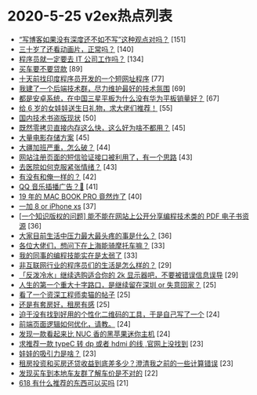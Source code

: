 # 2020-5-25 v2ex热点列表

+ [“写博客如果没有深度还不如不写”这种观点对吗？](https://www.v2ex.com/t/675200#reply151) [151]
+ [三十岁了还看动画片，正常吗？](https://www.v2ex.com/t/675185#reply140) [140]
+ [程序员就一定要去 IT 公司工作吗？](https://www.v2ex.com/t/675067#reply134) [134]
+ [买车要不要贷款](https://www.v2ex.com/t/675127#reply89) [89]
+ [十天前找印度程序员开发的一个短网址程序](https://www.v2ex.com/t/675131#reply77) [77]
+ [我建了一个后端技术群，尽力维护最好的技术氛围](https://www.v2ex.com/t/675093#reply69) [69]
+ [都是安卓系统，在中国三星平板为什么没有华为平板销量好？](https://www.v2ex.com/t/675192#reply67) [67]
+ [给 6 岁的女娃娃送生日礼物，求大佬们推荐！](https://www.v2ex.com/t/675096#reply55) [55]
+ [国内技术书盗版现状](https://www.v2ex.com/t/675228#reply50) [50]
+ [既然零拷贝直接内存这么快，这么好为啥不都用？](https://www.v2ex.com/t/675081#reply45) [45]
+ [大量电影存储方案](https://www.v2ex.com/t/675243#reply45) [45]
+ [大疆加班严重，怎么破？](https://www.v2ex.com/t/675111#reply44) [44]
+ [网站注册页面的短信验证接口被利用了，有一个思路](https://www.v2ex.com/t/675260#reply43) [43]
+ [去医院如何克服紧张情绪？](https://www.v2ex.com/t/675307#reply43) [43]
+ [有没有和俺一样的？](https://www.v2ex.com/t/675225#reply42) [42]
+ [QQ 音乐插播广告？🤣](https://www.v2ex.com/t/675293#reply41) [41]
+ [19 年的 MAC BOOK PRO 竟然炸了](https://www.v2ex.com/t/675248#reply40) [40]
+ [一加 8 or iPhone xs](https://www.v2ex.com/t/675214#reply37) [37]
+ [[一个知识版权的问题] 能不能在网站上公开分享编程技术类的 PDF 电子书资源](https://www.v2ex.com/t/675170#reply36) [36]
+ [大家目前生活中压力最大最头疼的事是什么？](https://www.v2ex.com/t/675246#reply36) [36]
+ [各位大佬们，想问下在上海能骑摩托车嘛？](https://www.v2ex.com/t/675203#reply33) [33]
+ [我的同事的编程技能实在是太弱了](https://www.v2ex.com/t/675319#reply33) [33]
+ [非互联网行业的程序员们的生活是怎么样的？](https://www.v2ex.com/t/675086#reply29) [29]
+ [「反泼冷水」继续选购适合你的 2k 显示器吧，不要被错误信息误导](https://www.v2ex.com/t/675387#reply29) [29]
+ [人生的第一个重大十字路口，是继续留在深圳 or 失意回家？](https://www.v2ex.com/t/675189#reply25) [25]
+ [看了一个资深工程师卖猫的帖子](https://www.v2ex.com/t/675278#reply25) [25]
+ [还是有套房好，租房有感](https://www.v2ex.com/t/675296#reply25) [25]
+ [迫于没有找到好用的个性化二维码的工具，于是自己写了一个](https://www.v2ex.com/t/675073#reply24) [24]
+ [前端页面逻辑如何优化，请教。](https://www.v2ex.com/t/675077#reply24) [24]
+ [发现一款看起来比 NUC 香的黑苹果迷你主机](https://www.v2ex.com/t/675068#reply24) [24]
+ [求推荐一款 typeC 转 dp 或者 hdmi 的线 ,官网上没找到](https://www.v2ex.com/t/675134#reply23) [23]
+ [娃娃的吸引力是啥？](https://www.v2ex.com/t/675390#reply23) [23]
+ [租房投资和买房还贷收益到底差多少？澄清我之前的一些计算错误](https://www.v2ex.com/t/675144#reply23) [23]
+ [发现买车到本地车友群了解车价是不对的](https://www.v2ex.com/t/675186#reply22) [22]
+ [618 有什么推荐的东西可以买吗](https://www.v2ex.com/t/675159#reply21) [21]
